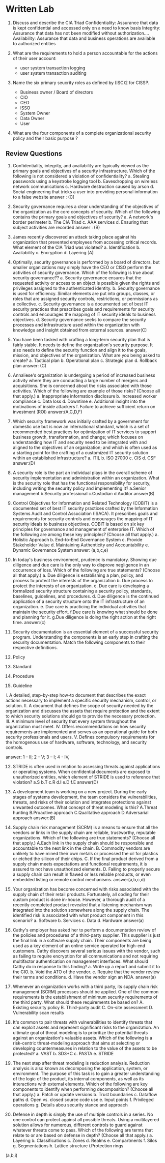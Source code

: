 # Written Lab

1. Discuss and describe the CIA Triad
Confidentiality:
    Assurance that data is kept confidential and accessed only on a need to know basis
Integrity:
    Assurance that data has not been modified without
    authorization....
Availability:
    Assurance that data and business operations are available to authorized entities

2. What are the requirements to hold a person accountable for the actions of their user account:
    *   user system transaction logging
    *   user system transaction auditing
    
3. Name the six primary seucrity roles as defined by (ISC)2 for CISSP.
    * Business owner / Board of directors
    * CIO
    * CEO
    * ISSO
    * System Owner
    * Data Owner
    * User
  
4. What are the four components of a complete organizational security policy and their basic purpose ?


## Review Questions    
1. Confidentiality, integrity, and availability are typically viewed as the primary goals and objectives of a security infrastructure. Which of the following is not considered a violation of confidentiality?
    a. Stealing passwords using a keystroke logging tool
    b. Eavesdropping on wireless network communications
    c. Hardware destruction caused by arson
    d. Social engineering that tricks a user into providing personal information to a false website
    answer : (C)

2. Security governance requires a clear understanding of the objectives of the organization as the core concepts of security. Which of the following contains the primary goals and objectives of security?
    a. A network's border perimeter
    b. The CIA Triad 
    c. AAA services
    d. Ensuring that subject activities are recorded
    answer : (B)

3. James recently discovered an attack taking place against his organization that prevented employees from accessing critical records. What element of the CIA Triad was violated?
    a. Identification
    b. Availability
    c. Encryption
    d. Layering
    (A)


4. Optimally, security governance is performed by a board of directors, but smaller organizations may simply have the CEO or CISO perform the activities of security governance. Which of the following is true about security governance??
    a. Security governance ensures that the requested activity or access to an object is possible given the rights and privileges assigned to the authenticated identity.
    b. Security governance is used for efficiency. Similar elements are put into groups, classes, or roles that are assigned security controls, restrictions, or permissions as a collective.
    c. Security governance is a documented set of best IT security practices that prescribes goals and requirements for security controls and encourages the mapping of IT security ideals to business objectives.
    d. Security governance seeks to compare the security processes and infrastructure used within the organization with knowledge and insight obtained from external sources.
answer(C)

5. You have been tasked with crafting a long-term security plan that is fairly stable. It needs to define the organization's security purpose. It also needs to define the security function and align it to the goals, mission, and objectives of the organization. What are you being asked to create?
    a. Tactical plan
    b. Operational plan
    c. Strategic plan
    d. Rollback plan
answer: (C)
6. Annaliese's organization is undergoing a period of increased business activity where they are conducting a large number of mergers and acquisitions. She is concerned about the risks associated with those activities. Which of the following are example of those risks? (Choose all that apply.)
    a. Inappropriate information disclosure
    b. Increased worker compliance
    c. Data loss
    d. Downtime
    e. Additional insight into the motivations of inside attackers
    f. Failure to achieve sufficient return on investment (ROI)
answer:(A,C,D,F)


7. Which security framework was initially crafted by a government for domestic use but is now an international standard, which is a set of recommended best practices for optimization of IT services to support business growth, transformation, and change; which focuses on understanding how IT and security need to be integrated with and aligned to the objectives of an organization; and which is often used as a starting point for the crafting of a customized IT security solution within an established infrastructure?
a. ITIL
b. ISO 27000
c. CIS
d. CSF
answer:(D)


8. A security role is the part an individual plays in the overall scheme of security implementation and administration within an organization. What is the security role that has the functional responsibility for security, including writing the security policy and implementing it?
    a.Senior management
    b.Security professional
    c.Custodian
    d.Auditor
answer(B)


9. Control Objectives for Information and Related Technology (COBIT) is a documented set of best IT security practices crafted by the Information Systems Audit and Control Association (ISACA). It prescribes goals and requirements for security controls and encourages the mapping of IT security ideals to business objectives. COBIT is based on six key principles for governance and management of enterprise IT. Which of the following are among these key principles? (Choose all that apply.)
a. Holistic Approach
b. End-to-End Governance System
c. Provide Stakeholder Value
d. Maintaining Authenticity and Accountability
e. Dynamic Governance System
answer: (a,b,c,e)

10. In today's business environment, prudence is mandatory. Showing due diligence and due care is the only way to disprove negligence in an occurrence of loss. Which of the following are true statements? (Choose all that apply.)
a. Due diligence is establishing a plan, policy, and
process to protect the interests of the organization 
b. Due process to protect the interests of an organization.
c. Due care is developing a formalized security structure containing a security policy, standards, baselines, guidelines, and procedures.
d. Due diligence is the continued application of a security structure onto the IT infrastructure of an organization.
e. Due care is practicing the individual activities that maintain the security effort.
f.Due care is knowing what should be done and planning for it.
g.Due diligence is doing the right action at the right time.
answer:(c)

11.  Security documentation is an essential element of a successful security program. Understanding the components is an early step in crafting the security documentation. Match the following components to their respective definitions.
1. Policy
2. Standard
3. Procedure
4. Guideline

I. A detailed, step-by-step how-to document that describes the exact actions necessary to implement a specific security mechanism, control, or solution.
II. A document that defines the scope of security needed by the organization and discusses the assets that require protection and the extent to which security solutions should go to provide the necessary protection.
III. A minimum level of security that every system throughout the organization must meet.
IV. Offers recommendations on how security requirements are implemented and serves as an operational guide for both security professionals and users.
V. Defines compulsory requirements for the homogenous use of hardware, software, technology, and security controls.


answer: 1 – II; 2 – V; 3 – I; 4 - IV,


12. STRIDE is often used in relation to assessing threats against applications or operating systems. When confidential documents are exposed to unauthorized entities, which element of STRIDE is used to reference that violation?
a.S
b.T
c.R
d.I
e.D
f.E
answer(D)


13. A development team is working on a new project. During the early stages of systems development, the team considers the vulnerabilities, threats, and risks of their solution and integrates protections against unwanted outcomes. What concept of threat modeling is this?
A.Threat hunting
B.Proactive approach
C.Qualitative approach
D.Adversarial approach
answer:(B)

14. Supply chain risk management (SCRM) is a means to ensure that all the vendors or links in the supply chain are reliable, trustworthy, reputable organizations. Which of the following are true statements? (Choose all that apply.)
A.Each link in the supply chain should be responsible and accountable to the next link in the chain.
B. Commodity vendors are unlikely to have mined their own metals or processed the oil for plastics or etched the silicon of their chips.
C. If the final product derived from a supply chain meets expectations and functional requirements, it is assured to not have unauthorized elements.
D. Failing to properly secure a supply chain can result in flawed or less reliable products, or even embedded listing or remote control mechanisms.
answer(a,b,c,d)

15. Your organization has become concerned with risks associated with the supply chain of their retail products. Fortunately, all coding for their custom product is done in-house. However, a thorough audit of a recently completed product revealed that a listening mechanism was integrated into the solution somewhere along the supply chain. The identified risk is associated with what product component in this scenario?
a. Software
b. Services
c. Data
d. Hardware
answer(a)

16. Cathy's employer has asked her to perform a documentation review of the policies and procedures of a third-party supplier. This supplier is just the final link in a software supply chain. Their components are being used as a key element of an online service operated for high-end customers. Cathy discovers several serious issues with the vendor, such as failing to require encryption for all communications and not requiring multifactor authentication on management interfaces. What should Cathy do in response to this finding?
a. Write up a report and submit it to the CIO.
b. Void the ATO of the vendor.
c. Require that the vendor review their terms and conditions.
d. Have the vendor sign an NDA.
answer(a)

17. Whenever an organization works with a third party, its supply chain risk management (SCRM) processes should be applied. One of the common requirements is the establishment of minimum security requirements of the third party. What should these requirements be based on?
A. Existing security policy
B. Third-party audit
C. On-site assessment
D. Vulnerability scan results

18. It's common to pair threats with vulnerabilities to identify threats that can exploit assets and represent significant risks to the organization. An ultimate goal of threat modeling is to prioritize the potential threats against an organization's valuable assets. Which of the following is a risk-centric threat-modeling approach that aims at selecting or developing countermeasures in relation to the value of the assets to be protected?
a. VAST
b. SD3+C
c. PASTA
e. STRIDE

19. The next step after threat modeling is reduction analysis. Reduction analysis is also known as decomposing the application, system, or environment. The purpose of this task is to gain a greater understanding of the logic of the product, its internal components, as well as its interactions with external elements. Which of the following are key components to identify when performing decomposition? (Choose all that apply.)
a. Patch or update versions
b. Trust boundaries
c. Dataflow paths
d. Open vs. closed source code use
e. Input points
f. Privileged operations
g. Details abou security stance and approach

20. Defense in depth is simply the use of multiple controls in a series. No one control can protect against all possible threats. Using a multilayered solution allows for numerous, different controls to guard against whatever threats come to pass. Which of the following are terms that relate to or are based on defense in depth? (Choose all that apply.)
a. Layering
b. Classifications
c. Zones
d. Realms
e. Compartments
f. Silos
g. Segmentations
h. Lattice structure
i.Protection rings

(a,b,i)



